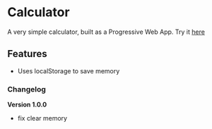 # Calculator

A very simple calculator, built as a Progressive Web App. Try it [here](https://jake-1.github.io/calculator)

## Features

- Uses localStorage to save memory

### Changelog

**Version 1.0.0**

- fix clear memory
